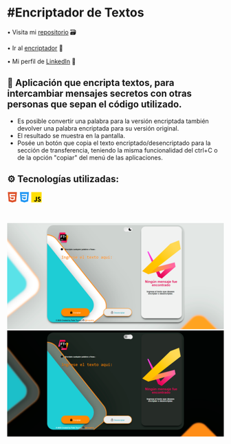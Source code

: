 <h1>#Encriptador de Textos</h1>

• Visita mi <a href="https://github.com/truquinio/alura-challenge-1-Encriptador">repositorio</a> 🗃

• Ir al <a href="https://truquinio.github.io/alura-challenge-1-Encriptador/">encriptador</a> 🔗

• Mi perfil de <a href="https://www.linkedin.com/in/federico-trucco/">LinkedIn</a> 🪪

<h2>🔐 Aplicación que encripta textos, para intercambiar mensajes secretos con otras personas que sepan el código utilizado.</h2>

- Es posible convertir una palabra para la versión encriptada también devolver una palabra encriptada para su versión original.
- El resultado se muestra en la pantalla.
- Posée un botón que copia el texto encriptado/desencriptado para la sección de transferencia, teniendo la misma funcionalidad del ctrl+C o de la opción "copiar" del menú de las aplicaciones.

<h2>⚙️ Tecnologías utilizadas:</h2>

![html5](/img/html5.png)
![css3](/img/css-3.png)
![js](/img/js.png)

<br>

![light mode](/Encriptador%20%231.png)
![dark mode](/Encriptador%20%232.png)
